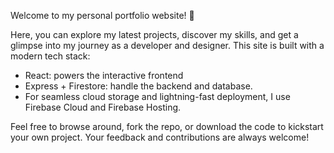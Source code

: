 Welcome to my personal portfolio website! 🚀

Here, you can explore my latest projects, discover my skills, and get a glimpse into my journey as a developer and designer. This site is built with a modern tech stack:

- React: powers the interactive frontend
- Express + Firestore: handle the backend and database.
- For seamless cloud storage and lightning-fast deployment, I use Firebase Cloud and Firebase Hosting.

Feel free to browse around, fork the repo, or download the code to kickstart your own project. Your feedback and contributions are always welcome!
